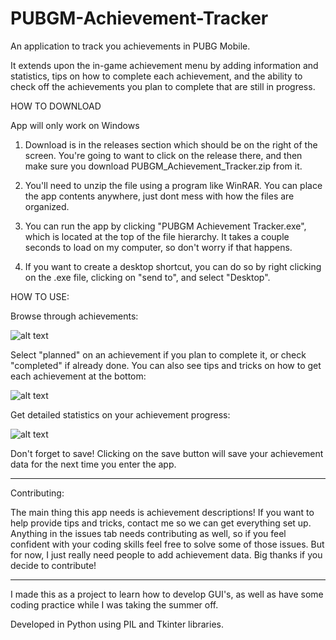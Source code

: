# PUBGM-Achievement-Tracker

An application to track you achievements in PUBG Mobile.

It extends upon the in-game achievement menu by adding information and statistics, tips on how to complete
each achievement, and the ability to check off the achievements you plan to complete that are still in progress.

HOW TO DOWNLOAD

App will only work on Windows

1. Download is in the releases section which should be on the right of the screen. You're going to want to click on the 
release there, and then make sure you download PUBGM_Achievement_Tracker.zip from it.

2. You'll need to unzip the file using a program like WinRAR. You can place the app contents anywhere, just dont mess 
with how the files are organized.

3. You can run the app by clicking "PUBGM Achievement Tracker.exe", which is located at the top of the file hierarchy.
It takes a couple seconds to load on my computer, so don't worry if that happens.

4. If you want to create a desktop shortcut, you can do so by right clicking on the .exe file, clicking on "send to",
and select "Desktop".

HOW TO USE:

Browse through achievements:

![alt text](https://i.imgur.com/kBI1tp7.png?1)

Select "planned" on an achievement if you plan to complete it, or check "completed" if already done. 
You can also see tips and tricks on how to get each achievement at the bottom:

![alt text](https://i.imgur.com/xy7sr8C.png?1)

Get detailed statistics on your achievement progress:

![alt text](https://i.imgur.com/qKYoPEm.png?1)

Don't forget to save! Clicking on the save button will save your achievement data for the next time you enter the app.

-----------------------------------------------------------------------------------------------------------------------
Contributing:

The main thing this app needs is achievement descriptions! If you want to help provide tips and tricks, contact me 
so we can get everything set up. Anything in the issues tab needs contributing as well, so if you feel confident with
your coding skills feel free to solve some of those issues. But for now, I just really need people to add achievement 
data. Big thanks if you decide to contribute!

-----------------------------------------------------------------------------------------------------------------------

I made this as a project to learn how to develop GUI's, as well as have some coding practice
while I was taking the summer off.

Developed in Python using PIL and Tkinter libraries.
